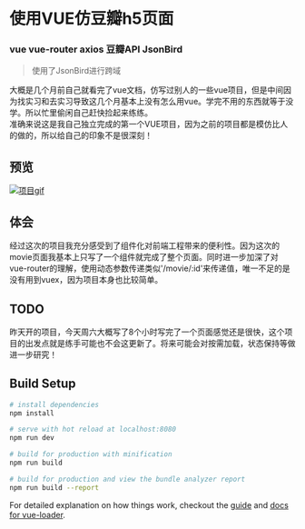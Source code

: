 # 使用VUE仿豆瓣h5页面
### vue vue-router axios 豆瓣API JsonBird
> 使用了JsonBird进行跨域

大概是几个月前自己就看完了vue文档，仿写过别人的一些vue项目，但是中间因为找实习和去实习导致这几个月基本上没有怎么用vue。学完不用的东西就等于没学。所以忙里偷闲自己赶快捡起来练练。  
准确来说这是我自己独立完成的第一个VUE项目，因为之前的项目都是模仿比人的做的，所以给自己的印象不是很深刻！     
## 预览
[![项目gif](http://wx1.sinaimg.cn/mw690/005NdwvWly1fjlpr209wyg30co0m4npd.gif "项目gif")](http://wx1.sinaimg.cn/mw690/005NdwvWly1fjlpr209wyg30co0m4npd.gif "项目gif")
## 体会
经过这次的项目我充分感受到了组件化对前端工程带来的便利性。因为这次的movie页面我基本上只写了一个组件<my-section>就完成了整个页面。同时进一步加深了对vue-router的理解，使用动态参数传递类似'/movie/:id'来传递值，唯一不足的是没有用到vuex，因为项目本身也比较简单。

## TODO
昨天开的项目，今天周六大概写了8个小时写完了一个页面感觉还是很快，这个项目的出发点就是练手可能也不会这更新了。将来可能会对按需加载，状态保持等做进一步研究！  


## Build Setup

``` bash
# install dependencies
npm install

# serve with hot reload at localhost:8080
npm run dev

# build for production with minification
npm run build

# build for production and view the bundle analyzer report
npm run build --report
```

For detailed explanation on how things work, checkout the [guide](http://vuejs-templates.github.io/webpack/) and [docs for vue-loader](http://vuejs.github.io/vue-loader).
